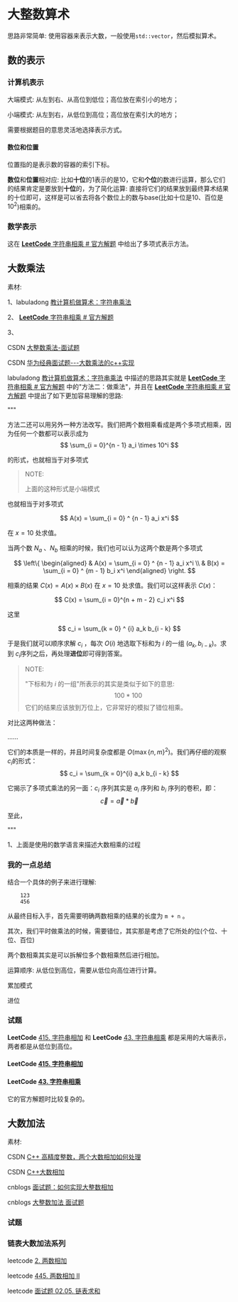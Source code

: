 # 大整数算术

思路非常简单: 使用容器来表示大数，一般使用`std::vector`，然后模拟算术。



## 数的表示

### 计算机表示

大端模式: 从左到右、从高位到低位；高位放在索引小的地方；

小端模式: 从左到右，从低位到高位；高位放在索引大的地方；



需要根据题目的意思灵活地选择表示方式。

#### 数位和位置

位置指的是表示数的容器的索引下标。

**数位**和**位置**相对应: 比如**十位**的1表示的是10，它和**个位**的数进行运算，那么它们的结果肯定是要放到**十位**的，为了简化运算: 直接将它们的结果放到最终算术结果的十位即可，这样是可以省去将各个数位上的数与base(比如十位是10、百位是$10^2$)相乘的。



### 数学表示

这在 [**LeetCode** 字符串相乘 # 官方解题](https://leetcode.cn/problems/multiply-strings/solution/zi-fu-chuan-xiang-cheng-by-leetcode-solution/) 中给出了多项式表示方法。





## 大数乘法

素材:

1、labuladong [教计算机做算术：字符串乘法](https://mp.weixin.qq.com/s?__biz=MzAxODQxMDM0Mw==&mid=2247484466&idx=1&sn=0281340cc1f41230e4512e905b9d27dd&scene=21#wechat_redirect)

2、 [**LeetCode** 字符串相乘 # 官方解题](https://leetcode.cn/problems/multiply-strings/solution/zi-fu-chuan-xiang-cheng-by-leetcode-solution/) 

3、

CSDN [大整数乘法-面试题](https://blog.csdn.net/weixin_42804808/article/details/109724408)

CSDN [华为经典面试题---大数乘法的c++实现](https://blog.csdn.net/LucasDove/article/details/50728508)



labuladong [教计算机做算术：字符串乘法](https://mp.weixin.qq.com/s?__biz=MzAxODQxMDM0Mw==&mid=2247484466&idx=1&sn=0281340cc1f41230e4512e905b9d27dd&scene=21#wechat_redirect) 中描述的思路其实就是 [**LeetCode** 字符串相乘 # 官方解题](https://leetcode.cn/problems/multiply-strings/solution/zi-fu-chuan-xiang-cheng-by-leetcode-solution/) 中的"方法二：做乘法"，并且在 [**LeetCode** 字符串相乘 # 官方解题](https://leetcode.cn/problems/multiply-strings/solution/zi-fu-chuan-xiang-cheng-by-leetcode-solution/) 中提出了如下更加容易理解的思路:

"""

方法二还可以用另外一种方法改写。我们把两个数相乘看成是两个多项式相乘，因为任何一个数都可以表示成为
$$
\sum_{i = 0}^{n - 1} a_i \times 10^i
$$



的形式，也就相当于对多项式

> NOTE:
>
> 上面的这种形式是小端模式

也就相当于对多项式

$$
A(x) = \sum_{i = 0} ^ {n - 1} a_i x^i
$$



在 $x = 10$ 处求值。

当两个数 $N_a$ 、$N_b$  相乘的时候，我们也可以认为这两个数是两个多项式

$$
\left\{ \begin{aligned} & A(x) = \sum_{i = 0} ^ {n - 1} a_i x^i \\ & B(x) = \sum_{i = 0} ^ {m - 1} b_i x^i \end{aligned} \right.
$$


相乘的结果 $C(x) = A(x) \times B(x)$ 在 $x = 10$ 处求值。我们可以这样表示 $C(x)$：

$$
C(x) = \sum_{i = 0}^{n + m - 2} c_i x^i
$$

这里

$$
c_i = \sum_{k = 0} ^ {i} a_k b_{i - k}
$$

于是我们就可以顺序求解 $c_i$ ，每次 $O(i)$ 地选取下标和为 $i$ 的一组 $(a_k, b_{i - k})$。求到 $c_i$序列之后，再处理**进位**即可得到答案。

> NOTE:
>
> "下标和为 $i$ 的一组"所表示的其实是类似于如下的意思:
> $$
> 100 * 100
> $$
> 它们的结果应该放到万位上，它非常好的模拟了错位相乘。

对比这两种做法：

......

它们的本质是一样的，并且时间复杂度都是 $O(\max \{ n, m\} ^2)$。我们再仔细的观察 $c_i$的形式：
$$
c_i = \sum_{k = 0}^{i} a_k b_{i - k}
$$


它揭示了多项式乘法的另一面：$c_i$ 序列其实是 $a_i$ 序列和 $b_i$ 序列的卷积，即：
$$
\vec{c} = \vec{a} * \vec{b}
$$

至此，



"""

1、上面是使用的数学语言来描述大数相乘的过程



### 我的一点总结

结合一个具体的例子来进行理解:

```
    123
    456
```

从最终目标入手，首先需要明确两数相乘的结果的长度为 `m + n` 。

其次，我们平时做乘法的时候，需要错位，其实那是考虑了它所处的位(个位、十位、百位)

两个数相乘其实是可以拆解位多个数相乘然后进行相加。

运算顺序: 从低位到高位，需要从低位向高位进行计算。

累加模式

进位



### 试题

**LeetCode** [415. 字符串相加](https://leetcode.cn/problems/add-strings/) 和 **LeetCode** [43. 字符串相乘](https://leetcode.cn/problems/multiply-strings/) 都是采用的大端表示，两者都是从低位到高位。

#### **LeetCode** [415. 字符串相加](https://leetcode.cn/problems/add-strings/)

#### **LeetCode** [43. 字符串相乘](https://leetcode.cn/problems/multiply-strings/)

它的官方解题时比较复杂的。







## 大数加法

素材: 

CSDN [C++ 高精度整数，两个大数相加如何处理](https://blog.csdn.net/qq_36770641/article/details/88899812)

CSDN [C++大数相加](https://blog.csdn.net/qq_1932568757/article/details/82754127)

cnblogs [面试题：如何实现大整数相加](https://www.cnblogs.com/alimayun/p/12792454.html)

cnblogs [大整数加法 面试题](https://www.cnblogs.com/meihao1203/p/8023524.html)



### 试题

### 链表大数加法系列

leetcode [2. 两数相加](https://leetcode.cn/problems/add-two-numbers/)

leetcode [445. 两数相加 II](https://leetcode.cn/problems/add-two-numbers-ii/)

leetcode [面试题 02.05. 链表求和](https://leetcode.cn/problems/sum-lists-lcci/)

